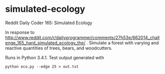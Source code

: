 simulated-ecology
=================

Reddit Daily Coder 165: Simulated Ecology

In response to http://www.reddit.com/r/dailyprogrammer/comments/27h53e/662014_challenge_165_hard_simulated_ecology_the/ .
Simulate a forest with varying and reactive quantities of trees, bears, and woodcutters.

Runs in Python 3.4.1. Test output generated with

    python eco.py --edge 25 > out.txt
    
